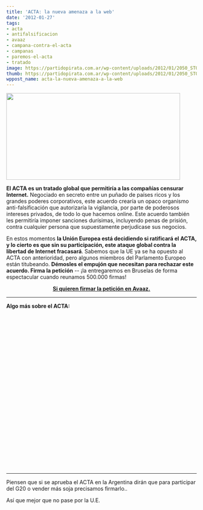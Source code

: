 ```yaml
---
title: 'ACTA: la nueva amenaza a la web'
date: '2012-01-27'
tags:
- acta
- antifalsificacion
- avaaz
- campana-contra-el-acta
- campanas
- paremos-el-acta
- tratado
image: https://partidopirata.com.ar/wp-content/uploads/2012/01/2050_STOP-ACTA1_1_460x230.png
thumb: https://partidopirata.com.ar/wp-content/uploads/2012/01/2050_STOP-ACTA1_1_460x230-150x150.png
wppost_name: acta-la-nueva-amenaza-a-la-web
---
```


<a href="https://partidopirata.com.ar/wp-content/uploads/2012/01/2050_STOP-ACTA1_1_460x230.png"><img class="aligncenter size-full wp-image-2983" title="Paremos el ACTA" src="https://partidopirata.com.ar/wp-content/uploads/2012/01/2050_STOP-ACTA1_1_460x230.png" alt="" width="460" height="230" /></a>

<strong>El ACTA es un tratado global que permitiría a las compañías censurar Internet.</strong> Negociado en secreto entre un puñado de países ricos y los grandes poderes corporativos, este acuerdo crearía un opaco organismo anti-falsificación que autorizaría la vigilancia, por parte de poderosos intereses privados, de todo lo que hacemos online. Este acuerdo también les permitiría imponer sanciones durísimas, incluyendo penas de prisión, contra cualquier persona que supuestamente perjudicase sus negocios.

En estos momentos <strong>la Unión Europea está decidiendo si ratificará el ACTA, y lo cierto es que sin su participación, este ataque global contra la libertad de Internet fracasará</strong>. Sabemos que la UE ya se ha opuesto al ACTA con anterioridad, pero algunos miembros del Parlamento Europeo están titubeando. <strong>Démosles el empujón que necesitan para rechazar este acuerdo. Firma la petición</strong> -- ¡la entregaremos en Bruselas de forma espectacular cuando reunamos 500.000 firmas!
<p style="text-align: center;">
<strong> <a href="http://www.avaaz.org/es/eu_save_the_internet/?fp" target="_blank">Si quieren firmar la petición en Avaaz.</a></strong></p>


<hr />

<strong>Algo más sobre el ACTA:</strong>

<center>
<object style="height: 390px; width: 640px;" width="640" height="360" classid="clsid:d27cdb6e-ae6d-11cf-96b8-444553540000" codebase="http://download.macromedia.com/pub/shockwave/cabs/flash/swflash.cab#version=6,0,40,0"><param name="allowFullScreen" value="true" /><param name="allowScriptAccess" value="always" /><param name="src" value="https://www.youtube.com/v/CogKd1oI6zk?version=3&amp;feature=player_embedded" /><param name="allowfullscreen" value="true" /><param name="allowscriptaccess" value="always" /><embed style="height: 390px; width: 640px;" width="640" height="360" type="application/x-shockwave-flash" src="https://www.youtube.com/v/CogKd1oI6zk?version=3&amp;feature=player_embedded" allowFullScreen="true" allowScriptAccess="always" allowfullscreen="true" allowscriptaccess="always" /></object></center>&nbsp;

<hr />

Piensen que si se aprueba el ACTA en la Argentina dirán que para participar del G20 o vender más soja precisamos firmarlo..

Así que mejor que no pase por la U.E.
